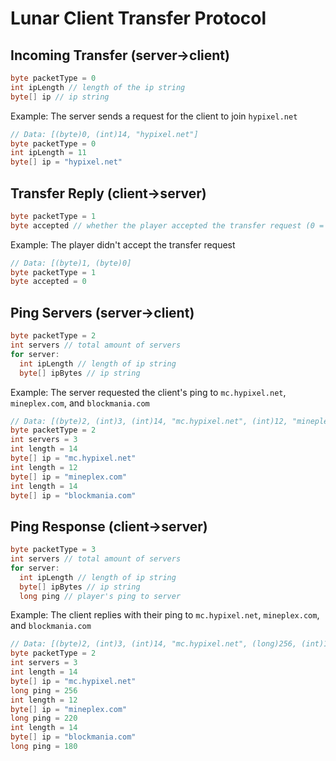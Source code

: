 # Lunar Client Transfer Protocol

## Incoming Transfer (server->client)
```java
byte packetType = 0
int ipLength // length of the ip string
byte[] ip // ip string
```
Example: The server sends a request for the client to join `hypixel.net`
```java
// Data: [(byte)0, (int)14, "hypixel.net"]
byte packetType = 0
int ipLength = 11
byte[] ip = "hypixel.net"
```

## Transfer Reply (client->server)
```java
byte packetType = 1
byte accepted // whether the player accepted the transfer request (0 = denied, 1 = accepted)
```
Example: The player didn't accept the transfer request
```java
// Data: [(byte)1, (byte)0]
byte packetType = 1
byte accepted = 0
```

## Ping Servers (server->client)
```java
byte packetType = 2
int servers // total amount of servers
for server:
  int ipLength // length of ip string
  byte[] ipBytes // ip string
```
Example: The server requested the client's ping to `mc.hypixel.net`, `mineplex.com`, and `blockmania.com`
```java
// Data: [(byte)2, (int)3, (int)14, "mc.hypixel.net", (int)12, "mineplex.com", (int)14, blockmania.com]
byte packetType = 2
int servers = 3
int length = 14
byte[] ip = "mc.hypixel.net"
int length = 12
byte[] ip = "mineplex.com"
int length = 14
byte[] ip = "blockmania.com"
```

## Ping Response (client->server)
```java
byte packetType = 3
int servers // total amount of servers
for server:
  int ipLength // length of ip string
  byte[] ipBytes // ip string
  long ping // player's ping to server
```
Example: The client replies with their ping to `mc.hypixel.net`, `mineplex.com`, and `blockmania.com`
```java
// Data: [(byte)2, (int)3, (int)14, "mc.hypixel.net", (long)256, (int)12, "mineplex.com", (long)220, (int)14, blockmania.com, (long)180]
byte packetType = 2
int servers = 3
int length = 14
byte[] ip = "mc.hypixel.net"
long ping = 256
int length = 12
byte[] ip = "mineplex.com"
long ping = 220
int length = 14
byte[] ip = "blockmania.com"
long ping = 180
```